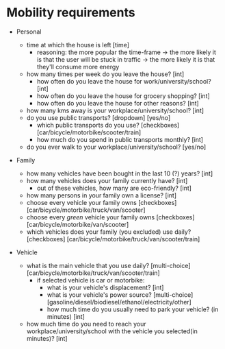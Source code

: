 # Mobility requirements



- Personal
    - time at which the house is left [time]
        - reasoning: the more popular the time-frame -> the more likely it is that the user will be stuck in traffic -> the more likely it is that they'll consume more energy
    - how many times per week do you leave the house? [int]
        - how often do you leave the house for work/university/school? [int]
        - how often do you leave the house for grocery shopping? [int]
        - how often do you leave the house for other reasons? [int]
    - how many kms away is your workplace/university/school? [int]
    - do you use public transports? [dropdown] [yes/no]
        - which public transports do you use? [checkboxes] [car/bicycle/motorbike/scooter/train]
        - how much do you spend in public transports monthly? [int]
    - do you ever walk to your workplace/university/school? [yes/no]

- Family 
    - how many vehicles have been bought in the last 10 (?) years? [int]
    - how many vehicles does your family currently have? [int]
        - out of these vehicles, how many are eco-friendly? [int]
    - how many persons in your family own a license? [int]
    - choose every vehicle your family owns [checkboxes] [car/bicycle/motorbike/truck/van/scooter]
    - choose every *green* vehicle your family owns [checkboxes] [car/bicycle/motorbike/van/scooter]
    - which vehicles does your family (you excluded) use daily? [checkboxes] [car/bicycle/motorbike/truck/van/scooter/train]


- Vehicle
    - what is the main vehicle that you use daily? [multi-choice] [car/bicycle/motorbike/truck/van/scooter/train]
        - if selected vehicle is car or motorbike:
            - what is your vehicle's displacement? [int]
            - what is your vehicle's power source? [multi-choice] [gasoline/diesel/biodiesel/ethanol/electricity/other]
            - how much time do you usually need to park your vehicle? (in minutes) [int]
    - how much time do you need to reach your workplace/university/school with the vehicle you selected(in minutes)? [int]
